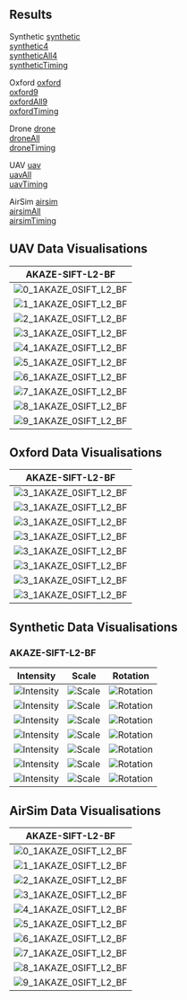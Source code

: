 ## Results

Synthetic
[synthetic](https://abbaselmas.github.io/Phd-Evaluation/html/synthetic/synthetic.html)  
[synthetic4](https://abbaselmas.github.io/Phd-Evaluation/html/synthetic/synthetic4.html)  
[syntheticAll4](https://abbaselmas.github.io/Phd-Evaluation/html/synthetic/syntheticAll4.html)  
[syntheticTiming](https://abbaselmas.github.io/Phd-Evaluation/html/synthetic/syntheticTiming.html)

Oxford
[oxford](https://abbaselmas.github.io/Phd-Evaluation/html/oxford/oxford.html)  
[oxford9](https://abbaselmas.github.io/Phd-Evaluation/html/oxford/oxford9.html)  
[oxfordAll9](https://abbaselmas.github.io/Phd-Evaluation/html/oxford/oxfordAll9.html)  
[oxfordTiming](https://abbaselmas.github.io/Phd-Evaluation/html/oxford/oxfordTiming.html)

Drone
[drone](https://abbaselmas.github.io/Phd-Evaluation/html/drone/drone.html)  
[droneAll](https://abbaselmas.github.io/Phd-Evaluation/html/drone/droneAll.html)  
[droneTiming](https://abbaselmas.github.io/Phd-Evaluation/html/drone/droneTiming.html)

UAV
[uav](https://abbaselmas.github.io/Phd-Evaluation/html/uav/uav.html)  
[uavAll](https://abbaselmas.github.io/Phd-Evaluation/html/uav/uavAll.html)  
[uavTiming](https://abbaselmas.github.io/Phd-Evaluation/html/uav/uavTiming.html)

AirSim
[airsim](https://abbaselmas.github.io/Phd-Evaluation/html/airsim/airsim.html)  
[airsimAll](https://abbaselmas.github.io/Phd-Evaluation/html/airsim/airsimAll.html)  
[airsimTiming](https://abbaselmas.github.io/Phd-Evaluation/html/airsim/airsimTiming.html)


## UAV Data Visualisations
|AKAZE-SIFT-L2-BF|
|---|
|![0_1AKAZE_0SIFT_L2_BF](/draws/uav/0_1AKAZE_0SIFT_L2_BF.png)|
|![1_1AKAZE_0SIFT_L2_BF](/draws/uav/1_1AKAZE_0SIFT_L2_BF.png)|
|![2_1AKAZE_0SIFT_L2_BF](/draws/uav/2_1AKAZE_0SIFT_L2_BF.png)|
|![3_1AKAZE_0SIFT_L2_BF](/draws/uav/3_1AKAZE_0SIFT_L2_BF.png)|
|![4_1AKAZE_0SIFT_L2_BF](/draws/uav/4_1AKAZE_0SIFT_L2_BF.png)|
|![5_1AKAZE_0SIFT_L2_BF](/draws/uav/5_1AKAZE_0SIFT_L2_BF.png)|
|![6_1AKAZE_0SIFT_L2_BF](/draws/uav/6_1AKAZE_0SIFT_L2_BF.png)|
|![7_1AKAZE_0SIFT_L2_BF](/draws/uav/7_1AKAZE_0SIFT_L2_BF.png)|
|![8_1AKAZE_0SIFT_L2_BF](/draws/uav/8_1AKAZE_0SIFT_L2_BF.png)|
|![9_1AKAZE_0SIFT_L2_BF](/draws/uav/9_1AKAZE_0SIFT_L2_BF.png)|

## Oxford Data Visualisations
|AKAZE-SIFT-L2-BF|
|---|
|![3_1AKAZE_0SIFT_L2_BF](/draws/bark/3_1AKAZE_0SIFT_L2_BF.png)   |
|![3_1AKAZE_0SIFT_L2_BF](/draws/bikes/3_1AKAZE_0SIFT_L2_BF.png)  |
|![3_1AKAZE_0SIFT_L2_BF](/draws/boat/3_1AKAZE_0SIFT_L2_BF.png)   |
|![3_1AKAZE_0SIFT_L2_BF](/draws/graf/3_1AKAZE_0SIFT_L2_BF.png)   |
|![3_1AKAZE_0SIFT_L2_BF](/draws/leuven/3_1AKAZE_0SIFT_L2_BF.png) |
|![3_1AKAZE_0SIFT_L2_BF](/draws/trees/3_1AKAZE_0SIFT_L2_BF.png)  |
|![3_1AKAZE_0SIFT_L2_BF](/draws/ubc/3_1AKAZE_0SIFT_L2_BF.png)    |
|![3_1AKAZE_0SIFT_L2_BF](/draws/wall/3_1AKAZE_0SIFT_L2_BF.png)   |

## Synthetic Data Visualisations
### AKAZE-SIFT-L2-BF
|Intensity|Scale|Rotation|
|---|---|---|
|![Intensity](/draws/intensity/bird_7_1AKAZE_0SIFT_L2_BF.png)         |![Scale](/draws/scale/bird_4_1AKAZE_0SIFT_L2_BF.png)         |![Rotation](/draws/rot/bird_4_1AKAZE_0SIFT_L2_BF.png)        |
|![Intensity](/draws/intensity/colors_7_1AKAZE_0SIFT_L2_BF.png)       |![Scale](/draws/scale/colors_4_1AKAZE_0SIFT_L2_BF.png)       |![Rotation](/draws/rot/colors_4_1AKAZE_0SIFT_L2_BF.png)      |
|![Intensity](/draws/intensity/dogman_7_1AKAZE_0SIFT_L2_BF.png)       |![Scale](/draws/scale/dogman_4_1AKAZE_0SIFT_L2_BF.png)       |![Rotation](/draws/rot/dogman_4_1AKAZE_0SIFT_L2_BF.png)      |
|![Intensity](/draws/intensity/tempera_7_1AKAZE_0SIFT_L2_BF.png)      |![Scale](/draws/scale/tempera_4_1AKAZE_0SIFT_L2_BF.png)      |![Rotation](/draws/rot/tempera_4_1AKAZE_0SIFT_L2_BF.png)     |
|![Intensity](/draws/intensity/woman_7_1AKAZE_0SIFT_L2_BF.png)        |![Scale](/draws/scale/woman_4_1AKAZE_0SIFT_L2_BF.png)        |![Rotation](/draws/rot/woman_4_1AKAZE_0SIFT_L2_BF.png)       |
|![Intensity](/draws/intensity/wormhole_7_1AKAZE_0SIFT_L2_BF.png)     |![Scale](/draws/scale/wormhole_4_1AKAZE_0SIFT_L2_BF.png)     |![Rotation](/draws/rot/wormhole_4_1AKAZE_0SIFT_L2_BF.png)    |
|![Intensity](/draws/intensity/yard_7_1AKAZE_0SIFT_L2_BF.png)         |![Scale](/draws/scale/yard_4_1AKAZE_0SIFT_L2_BF.png)         |![Rotation](/draws/rot/yard_4_1AKAZE_0SIFT_L2_BF.png)        |


## AirSim Data Visualisations
|AKAZE-SIFT-L2-BF|
|---|
|![0_1AKAZE_0SIFT_L2_BF](/draws/airsim/0_1AKAZE_0SIFT_L2_BF.png)|
|![1_1AKAZE_0SIFT_L2_BF](/draws/airsim/1_1AKAZE_0SIFT_L2_BF.png)|
|![2_1AKAZE_0SIFT_L2_BF](/draws/airsim/2_1AKAZE_0SIFT_L2_BF.png)|
|![3_1AKAZE_0SIFT_L2_BF](/draws/airsim/3_1AKAZE_0SIFT_L2_BF.png)|
|![4_1AKAZE_0SIFT_L2_BF](/draws/airsim/4_1AKAZE_0SIFT_L2_BF.png)|
|![5_1AKAZE_0SIFT_L2_BF](/draws/airsim/5_1AKAZE_0SIFT_L2_BF.png)|
|![6_1AKAZE_0SIFT_L2_BF](/draws/airsim/6_1AKAZE_0SIFT_L2_BF.png)|
|![7_1AKAZE_0SIFT_L2_BF](/draws/airsim/7_1AKAZE_0SIFT_L2_BF.png)|
|![8_1AKAZE_0SIFT_L2_BF](/draws/airsim/8_1AKAZE_0SIFT_L2_BF.png)|
|![9_1AKAZE_0SIFT_L2_BF](/draws/airsim/9_1AKAZE_0SIFT_L2_BF.png)|